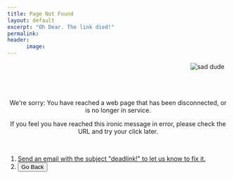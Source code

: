 ```yaml
---
title: Page Not Found
layout: default
excerpt: "Oh Dear. The link died!"
permalink:
header:
      image: 
---
```


<img src="https://images.pexels.com/photos/670720/pexels-photo-670720.jpeg?auto=compress&cs=tinysrgb&dpr=2&h=650&w=940" alt="sad dude" align="right" hspace="10">

<br>
<br>
<br>
<br>

<center>

We're sorry: You have reached a web page that has been disconnected, or is no longer in service. 

If you feel you have reached this ironic message in error, please check the URL and try your click later.

</center>

<br>

1. <a href="emailto:info@keithbuhler.com"> Send an email with the subject "deadlink!" to let us know to fix it.</a>
2. <button onclick="goBack()">Go Back</button>

<script>
function goBack() {
    window.history.back();
}
</script>


